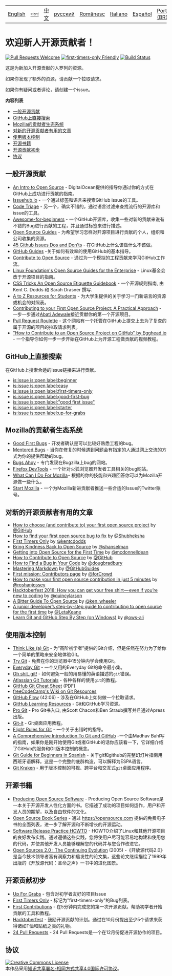 <table>
    <tr>
        <!-- Do not translate this table -->
        <td><a href="./README.md"> English </a></td>
        <td><a href="./README-BANGLA.md"> বাংলা </a></td>
        <td><a href="./README-CN.md"> 中文 </a></td>
        <td><a href="./README-RU.md"> русский </a></td>
        <td><a href="./README-RO.md"> Românesc </a></td>
        <td><a href="./README-IT.md"> Italiano </a></td>
        <td><a href="./README-ES.md"> Español </a></td>
        <td><a href="./README-pt-BR.md"> Português (BR) </a></td>
        <td><a href="./README-DE.md"> Deutsch </a></td>
        <td><a href="./README-GR.md"> Ελληνικά </a></td>
        <td><a href="./README-FR.md"> Français </a></td>
        <td><a href="./README-TR.md"> Turkish </a></td>
    </tr>
</table>

# 欢迎新人开源贡献者！

[![Pull Requests Welcome](https://img.shields.io/badge/PRs-welcome-brightgreen.svg?style=flat)](http://makeapullrequest.com)
[![first-timers-only Friendly](https://img.shields.io/badge/first--timers--only-friendly-blue.svg)](http://www.firsttimersonly.com/)
[![Build Status](https://travis-ci.org/freeCodeCamp/how-to-contribute-to-open-source.svg?branch=master)](https://travis-ci.org/freeCodeCamp/how-to-contribute-to-open-source)

这是为新加入开源贡献的人罗列的资源。

如果你发现了额外的资源，请贡献一个拉取请求。

如果你有疑问或者评论，请创建一个issue。

**内容列表**
- [一般开源贡献](#%E4%B8%80%E8%88%AC%E5%BC%80%E6%BA%90%E8%B4%A1%E7%8C%AE)
- [GitHub上直接搜索](#github%E4%B8%8A%E7%9B%B4%E6%8E%A5%E6%90%9C%E7%B4%A2)
- [Mozilla的贡献者生态系统](#mozilla%E7%9A%84%E8%B4%A1%E7%8C%AE%E8%80%85%E7%94%9F%E6%80%81%E7%B3%BB%E7%BB%9F)
- [对新的开源贡献者有用的文章](#%E5%AF%B9%E6%96%B0%E7%9A%84%E5%BC%80%E6%BA%90%E8%B4%A1%E7%8C%AE%E8%80%85%E6%9C%89%E7%94%A8%E7%9A%84%E6%96%87%E7%AB%A0)
- [使用版本控制](#%E4%BD%BF%E7%94%A8%E7%89%88%E6%9C%AC%E6%8E%A7%E5%88%B6)
- [开源书籍](#%E5%BC%80%E6%BA%90%E4%B9%A6%E7%B1%8D)
- [开源贡献初步](#%E5%BC%80%E6%BA%90%E8%B4%A1%E7%8C%AE%E5%88%9D%E6%AD%A5)
- [协议](#%E5%8D%8F%E8%AE%AE)

## 一般开源贡献
- [An Intro to Open Source](https://www.digitalocean.com/community/tutorial_series/an-introduction-to-open-source) - DigitalOcean提供的指导你通过你的方式在GitHub上成功进行贡献的指南。
- [Issuehub.io](http://issuehub.io/) - 一个通过标签和语言来搜索GitHub issue的工具。
- [Code Triage](https://www.codetriage.com/) - 另一个，确实不错的，通过语言过滤来查找流行的开源库和issue的工具。
- [Awesome-for-beginners](https://github.com/MunGell/awesome-for-beginners) - 一个GitHub开源库，收集一些对新的贡献来说有不错的Bug进行贡献的工程，并且通过标签来进行描述。
- [Open Source Guides](https://opensource.guide/) - 为希望学习怎样对开源项目进行贡献的个人，组织和公司收集的资源。
- [45 Github Issues Dos and Don’ts](https://hackernoon.com/45-github-issues-dos-and-donts-dfec9ab4b612) - 在GitHub上什么该做什么不该做。
- [GitHub Guides](https://guides.github.com/) -关于如何有效率的使用GitHub的基本指导。
- [Contribute to Open Source](https://github.com/danthareja/contribute-to-open-source) - 通过为一个模拟的工程贡献来学习GitHub工作流。
- [Linux Foundation's Open Source Guides for the Enterprise](https://www.linuxfoundation.org/resources/open-source-guides/) - Linux基金会改于开源项目的指南。
- [CSS Tricks An Open Source Etiquette Guidebook](https://css-tricks.com/open-source-etiquette-guidebook/) - 一个开源规则指南, 由 Kent C. Dodds 和 Sarah Drasner 撰写.
- [A to Z Resources for Students](https://github.com/dipakkr/A-to-Z-Resources-for-Students) - 为大学生提供的关于学习一门新语言的资源或机会的对照表。
- [Contributing to your First Open Source Project: A Practical Approach](https://blog.devcenter.co/contributing-to-your-first-open-source-project-a-practical-approach-1928c4cbdae) - 一步一步通过[Abati Adewale](https://www.acekyd.com)接近贡献你的第一个开源项目。
- [Pull Request Roulette](http://www.pullrequestroulette.com/) - 这个网站有一个托管在GitHub上提交上去为了复查的属于开源的项目的拉取请求列表。
- ["How to Contribute to an Open Source Project on GitHub" by Egghead.io](https://egghead.io/courses/how-to-contribute-to-an-open-source-project-on-github) - 一个指导你如何一步一步开始在GitHub上为开源工程做贡献的视频教程。

## GitHub上直接搜索
在GitHub上搜索合适的Issue链接来进行贡献。
- [is:issue is:open label:beginner](https://github.com/search?utf8=%E2%9C%93&q=is%3Aissue+is%3Aopen+label%3Abeginner)
- [is:issue is:open label:easy](https://github.com/search?utf8=%E2%9C%93&q=is%3Aissue+is%3Aopen+label%3Aeasy)
- [is:issue is:open label:first-timers-only](https://github.com/search?utf8=%E2%9C%93&q=is%3Aissue+is%3Aopen+label%3Afirst-timers-only)
- [is:issue is:open label:good-first-bug](https://github.com/search?utf8=%E2%9C%93&q=is%3Aissue+is%3Aopen+label%3Agood-first-bug)
- [is:issue is:open label:"good first issue"](https://github.com/search?utf8=%E2%9C%93&q=is%3Aissue+is%3Aopen+label%3A"good+first+issue")
- [is:issue is:open label:starter](https://github.com/search?utf8=%E2%9C%93&q=is%3Aissue+is%3Aopen+label%3Astarter)
- [is:issue is:open label:up-for-grabs](https://github.com/search?utf8=%E2%9C%93&q=is%3Aissue+is%3Aopen+label%3Aup-for-grabs)

## Mozilla的贡献者生态系统
- [Good First Bugs](https://bugzil.la/sw:%22[good%20first%20bug]%22&limit=0) - 开发者确认是可以比较好熟悉工程的bug。
- [Mentored Bugs](https://bugzilla.mozilla.org/buglist.cgi?quicksearch=mentor%3A%40) - 当你在修复的时候遇到问题会有指定的人通过网上交流的方式为你的提供帮助的bug。
- [Bugs Ahoy](http://www.joshmatthews.net/bugsahoy/) - 专门发现在Bugzilla上bug的网站。
- [Firefox DevTools](http://firefox-dev.tools/) - 一个针对火狐浏览器开发者工具相关的bug网站。
- [What Can I Do For Mozilla](http://whatcanidoformozilla.org/) - 根据的你的技能和兴趣回答你可以为Mozilla开源做一些什么。 
- [Start Mozilla](https://twitter.com/StartMozilla) - 一个为Mozilla新进贡献者推送一些合适的Issue的Twitter账号。

## 对新的开源贡献者有用的文章
- [How to choose (and contribute to) your first open source project](https://github.com/collections/choosing-projects) by [@GitHub](https://github.com/github)
- [How to find your first open source bug to fix](https://medium.freecodecamp.org/finding-your-first-open-source-project-or-bug-to-work-on-1712f651e5ba#.slc8i2h1l) by [@Shubheksha](https://github.com/Shubheksha)
- [First Timers Only](https://kentcdodds.com/blog/first-timers-only) by [@kentcdodds](https://github.com/kentcdodds)
- [Bring Kindness Back to Open Source](http://www.hanselman.com/blog/BringKindnessBackToOpenSource.aspx) by [@shanselman](https://github.com/shanselman)
- [Getting into Open Source for the First Time](https://www.nearform.com/blog/getting-into-open-source-for-the-first-time/) by [@mcdonnelldean](https://github.com/mcdonnelldean)
- [How to Contribute to Open Source](https://opensource.guide/how-to-contribute/) by [@GitHub](https://github.com/github)
- [How to Find a Bug in Your Code](https://8thlight.com/blog/doug-bradbury/2016/06/29/how-to-find-bug-in-your-code.html) by [@dougbradbury](https://twitter.com/dougbradbury)
- [Mastering Markdown](https://guides.github.com/features/mastering-markdown/) by [@GitHubGuides](https://guides.github.com/)
- [First mission: Contributors page](https://medium.com/@forCrowd/first-mission-contributors-page-df24e6e70705#.2v2g0no29) by [@forCrowd](https://github.com/forCrowd)
- [How to make your first open source contribution in just 5 minutes](https://medium.freecodecamp.org/how-to-make-your-first-open-source-contribution-in-just-5-minutes-aaad1fc59c9a) by [@roshanjossey](https://medium.freecodecamp.org/@roshanjossey)
- [Hacktoberfest 2018: How you can get your free shirt — even if you’re new to coding](https://medium.freecodecamp.org/hacktoberfest-2018-how-you-can-get-your-free-shirt-even-if-youre-new-to-coding-96080dd0b01b) by [@quincylarson](https://medium.freecodecamp.org/@quincylarson)
- [A Bitter Guide To Open Source](https://medium.com/codezillas/a-bitter-guide-to-open-source-a8e3b6a3c1c4) by [@ken_wheeler](https://medium.com/@ken_wheeler)
- [A junior developer’s step-by-step guide to contributing to open source for the first time](https://hackernoon.com/contributing-to-open-source-the-sharks-are-photoshopped-47e22db1ab86) by [@LetaKeane](http://www.letakeane.com/)
- [Learn Git and GitHub Step By Step (on Windows)](https://medium.com/@ows_ali/be93518e06dc) by [@ows-ali](https://medium.com/@ows_ali)

## 使用版本控制
- [Think Like (a) Git](http://think-like-a-git.net/) - 为“高阶初学者”提供的Git介绍，但是任然在努力为了给你一个简单的策略来安全地体验Git。
- [Try Git](https://try.github.io/) - 免费在你的浏览器中15分钟内学会使用Git。
- [Everyday Git](https://git-scm.com/docs/giteveryday) - 一个又用的Everyday Git的命令最小集。
- [Oh shit, git!](http://ohshitgit.com/) - 如何避免一般的用易懂的英语描述的`git`错误。
- [Atlassian Git Tutorials](https://www.atlassian.com/git/tutorials/) - 各种各样的使用`git`的教程。
- [GitHub Git Cheat Sheet](https://education.github.com/git-cheat-sheet-education.pdf) (PDF)
- [freeCodeCamp's Wiki on Git Resources](https://www.freecodecamp.org/forum/t/wiki-git-resources/13136)
- [GitHub Flow](https://www.youtube.com/watch?v=juLIxo42A_s) (42:06) - 涉及在GitHub上如何做一个拉取请求。
- [GitHub Learning Resources](https://help.github.com/articles/git-and-github-learning-resources/) - Git和GitHub学习资源。
- [Pro Git](https://git-scm.com/book/en/v2) - Pro Git书入口, 由Scott Chacon和Ben Straub撰写并且通过Apress出版。
- [Git-it](https://github.com/jlord/git-it-electron) - Git桌面应用教程。
- [Flight Rules for Git](https://github.com/k88hudson/git-flight-rules) - 一个关于出错时的指导。
- [A Comprehensive Introduction To Git and GitHub](https://codeburst.io/git-good-part-a-e0d826286a2a) -一个由Madhav Bahl写的指南，如果你是刚开始使用Git或者GitHub的话你应该看一下，它详细介绍了GitHub的服务和Git版本控制的概念。
- [Git Guide for Beginners in Spanish](https://platzi.github.io/git-slides/#/) - 关于git和github的完整幻灯片指南用西班牙语解释。这是一个完整的底辟构造，可以解释为ESPA语言。
- [Git Kraken](https://www.gitkraken.com/git-client) -  用于版本控制的可视、跨平台和交互式`git`桌面应用程序。

## 开源书籍
- [Producing Open Source Software](http://producingoss.com/) - Producing Open Source Software是一本关于开源开发人性化方面的书。它描述了成功的项目如何运作，用户和开发人员的期望，以及自由软件的文化。
- [Open Source Book Series](https://opensource.com/resources/ebooks) - 通过 https://opensource.com 提供的免费电子书的全面列表，进一步了解开源和不断增长的开源运动。
- [Software Release Practice HOWTO](http://tldp.org/HOWTO/Software-Release-Practice-HOWTO/) - HOWTO介绍了Linux和其他开源项目的良好发布实践。通过遵循这些实践，您将使用户尽可能容易地构建和使用您的代码，并使其他开发人员能够理解您的代码并与您合作改进它。
- [Open Sources 2.0 : The Continuing Evolution](https://archive.org/details/opensources2.000diborich) (2005) -《开放源代码2.0》是当今技术领导者富有洞察力和启发性的论文集，这些论文继续描绘了1999年出版的《开放源代码：革命之声》一书中的进化图景。

## 开源贡献初步
- [Up For Grabs](http://up-for-grabs.net/#/) - 包含对初学者友好的项目Issue
- [First Timers Only](http://www.firsttimersonly.com/) - 标记为"first-timers-only"的Bug列表。
- [First Contributions](https://firstcontributions.github.io/) - 在5分钟内完成您的第一次开源贡献。帮助初学者开始贡献的工具和教程。
- [Hacktoberfest](https://hacktoberfest.digitalocean.com/) - 鼓励开源贡献的计划。通过在10月份提出至少5个请求来获得诸如T恤和贴纸之类的礼物。
- [24 Pull Requests](https://24pullrequests.com) - 24 Pull Requests是一个在12月份促进开源协作的项目。

## 协议
<a rel="license" href="http://creativecommons.org/licenses/by-sa/4.0/"><img alt="Creative Commons License" style="border-width:0" src="https://i.creativecommons.org/l/by-sa/4.0/88x31.png" /></a><br />本作品采用<a rel="license" href="http://creativecommons.org/licenses/by-sa/4.0/">知识共享署名-相同方式共享4.0国际许可协议</a>。
